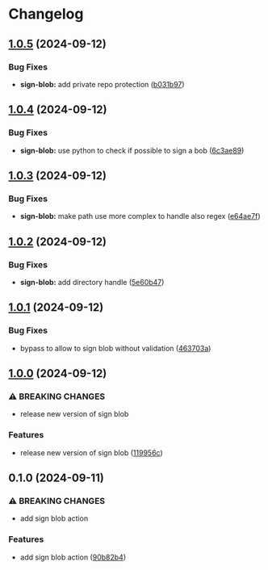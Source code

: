 # Changelog

## [1.0.5](https://github.com/LedgerHQ/actions-security/compare/actions/sign-blob-1.0.4...actions/sign-blob-1.0.5) (2024-09-12)


### Bug Fixes

* **sign-blob:** add private repo protection ([b031b97](https://github.com/LedgerHQ/actions-security/commit/b031b97d1063d8b0e6e31f6def7799c9b8b56658))

## [1.0.4](https://github.com/LedgerHQ/actions-security/compare/actions/sign-blob-1.0.3...actions/sign-blob-1.0.4) (2024-09-12)


### Bug Fixes

* **sign-blob:** use python to check if possible to sign a bob ([6c3ae89](https://github.com/LedgerHQ/actions-security/commit/6c3ae89d15aada8b85d4ac92cae41a3ac6bb0bb3))

## [1.0.3](https://github.com/LedgerHQ/actions-security/compare/actions/sign-blob-1.0.2...actions/sign-blob-1.0.3) (2024-09-12)


### Bug Fixes

* **sign-blob:** make path use more complex to handle also regex ([e64ae7f](https://github.com/LedgerHQ/actions-security/commit/e64ae7ff95986ed507b567911d8a8e11aea53f56))

## [1.0.2](https://github.com/LedgerHQ/actions-security/compare/actions/sign-blob-1.0.1...actions/sign-blob-1.0.2) (2024-09-12)


### Bug Fixes

* **sign-blob:** add directory handle ([5e60b47](https://github.com/LedgerHQ/actions-security/commit/5e60b47399b5fe6238ec361b35edb29714247e2c))

## [1.0.1](https://github.com/LedgerHQ/actions-security/compare/actions/sign-blob-1.0.0...actions/sign-blob-1.0.1) (2024-09-12)


### Bug Fixes

* bypass to allow to sign blob without validation ([463703a](https://github.com/LedgerHQ/actions-security/commit/463703a0a2cdb0ff7268877519dba0f9bc15837d))

## [1.0.0](https://github.com/LedgerHQ/actions-security/compare/actions/sign-blob-0.1.0...actions/sign-blob-1.0.0) (2024-09-12)


### ⚠ BREAKING CHANGES

* release new version of sign blob

### Features

* release new version of sign blob ([119956c](https://github.com/LedgerHQ/actions-security/commit/119956c47f6c55450ec7e498abba337c6482c62e))

## 0.1.0 (2024-09-11)


### ⚠ BREAKING CHANGES

* add sign blob action

### Features

* add sign blob action ([90b82b4](https://github.com/LedgerHQ/actions-security/commit/90b82b44b342c10a2207106e1563ae0245e891aa))
